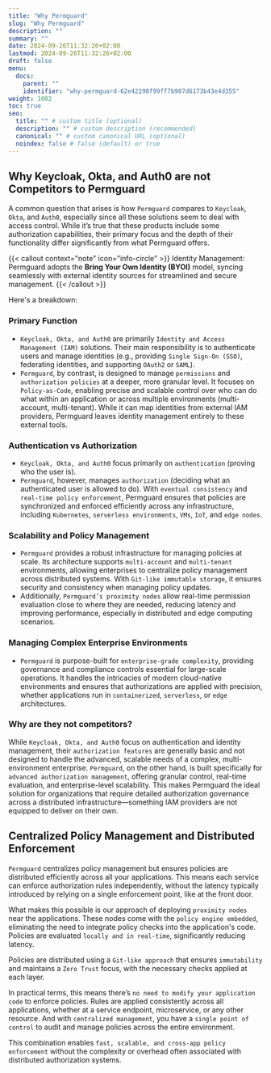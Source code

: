 ```yaml
---
title: "Why Permguard"
slug: "Why Permguard"
description: ""
summary: ""
date: 2024-09-26T11:32:26+02:00
lastmod: 2024-09-26T11:32:26+02:00
draft: false
menu:
  docs:
    parent: ""
    identifier: "why-permguard-62e42298f99ff7b907d6173b43e4d355"
weight: 1002
toc: true
seo:
  title: "" # custom title (optional)
  description: "" # custom description (recommended)
  canonical: "" # custom canonical URL (optional)
  noindex: false # false (default) or true
---
```


## Why Keycloak, Okta, and Auth0 are not Competitors to Permguard

A common question that arises is how `Permguard` compares to `Keycloak`, `Okta`, and `Auth0`, especially since all these solutions seem to deal with access control. While it’s true that these products include some authorization capabilities, their primary focus and the depth of their functionality differ significantly from what Permguard offers.

{{< callout context="note" icon="info-circle" >}}
Identity Management: Permguard adopts the **Bring Your Own Identity (BYOI)** model, syncing seamlessly with external identity sources for streamlined and secure management.
{{< /callout >}}

Here's a breakdown:

### Primary Function

  - `Keycloak, Okta, and Auth0` are primarily `Identity and Access Management (IAM)` solutions. Their main responsibility is to authenticate users and manage identities (e.g., providing `Single Sign-On (SSO)`, federating identities, and supporting `OAuth2` or `SAML`).
  - `Permguard`, by contrast, is designed to manage `permissions` and `authorization policies` at a deeper, more granular level. It focuses on `Policy-as-Code`, enabling precise and scalable control over who can do what within an application or across multiple environments (multi-account, multi-tenant). While it can map identities from external IAM providers, Permguard leaves identity management entirely to these external tools.

### Authentication vs Authorization

  - `Keycloak, Okta, and Auth0` focus primarily on `authentication` (proving who the user is).
  - `Permguard`, however, manages `authorization` (deciding what an authenticated user is allowed to do). With `eventual consistency` and `real-time policy enforcement`, Permguard ensures that policies are synchronized and enforced efficiently across any infrastructure, including `Kubernetes`, `serverless environments`, `VMs`, `IoT`, and `edge nodes`.

### Scalability and Policy Management

  - `Permguard` provides a robust infrastructure for managing policies at scale. Its architecture supports `multi-account` and `multi-tenant` environments, allowing enterprises to centralize policy management across distributed systems. With `Git-like immutable storage`, it ensures security and consistency when managing policy updates.
  - Additionally, `Permguard’s proximity nodes` allow real-time permission evaluation close to where they are needed, reducing latency and improving performance, especially in distributed and edge computing scenarios.

### Managing Complex Enterprise Environments

  - `Permguard` is purpose-built for `enterprise-grade complexity`, providing governance and compliance controls essential for large-scale operations. It handles the intricacies of modern cloud-native environments and ensures that authorizations are applied with precision, whether applications run in `containerized`, `serverless`, or `edge` architectures.

### Why are they not competitors?
While `Keycloak, Okta, and Auth0` focus on authentication and identity management, their `authorization features` are generally basic and not designed to handle the advanced, scalable needs of a complex, multi-environment enterprise. `Permguard`, on the other hand, is built specifically for `advanced authorization management`, offering granular control, real-time evaluation, and enterprise-level scalability. This makes Permguard the ideal solution for organizations that require detailed authorization governance across a distributed infrastructure—something IAM providers are not equipped to deliver on their own.

## Centralized Policy Management and Distributed Enforcement

`Permguard` centralizes policy management but ensures policies are distributed efficiently across all your applications. This means each service can enforce authorization rules independently, without the latency typically introduced by relying on a single enforcement point, like at the front door.

What makes this possible is our approach of deploying `proximity nodes` near the applications. These nodes come with the `policy engine embedded`, eliminating the need to integrate policy checks into the application's code. Policies are evaluated `locally and in real-time`, significantly reducing latency.

Policies are distributed using a `Git-like approach` that ensures `immutability` and maintains a `Zero Trust` focus, with the necessary checks applied at each layer.

In practical terms, this means there’s `no need to modify your application code` to enforce policies. Rules are applied consistently across all applications, whether at a service endpoint, microservice, or any other resource. And with `centralized management`, you have a `single point of control` to audit and manage policies across the entire environment.

This combination enables `fast, scalable, and cross-app policy enforcement` without the complexity or overhead often associated with distributed authorization systems.
